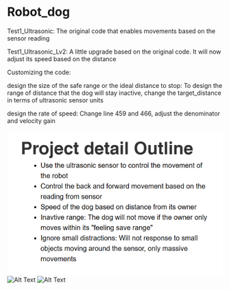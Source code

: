# Robot_dog

Test1_Ultrasonic: The original code that enables movements based on the sensor reading

Test1_Ultrasonic_Lv2: A little upgrade based on the original code. It will now adjust its speed based on the distance

Customizing the code:

design the size of the safe range or the ideal distance to stop:
To design the range of distance that the dog will stay inactive, change the target_distance in terms of ultrasonic sensor units

design the rate of speed:
Change line 459 and 466, adjust the denominator and velocity gain



![Alt Text](images/outline.png)
![Alt Text](images/detail_design.png)
![Alt Text](images/suggestion.png)
